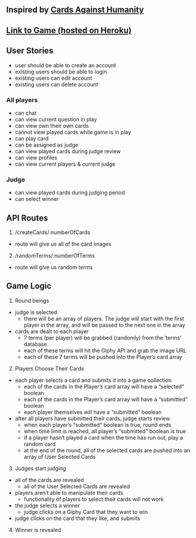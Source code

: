 ## Inspired by [Cards Against Humanity](https://en.wikipedia.org/wiki/Cards_Against_Humanity)

## [Link to Game (hosted on Heroku)](https://secret-stream-8173.herokuapp.com/)
## User Stories
* user should be able to create an account
* existing users should be able to login
* existing users can edit account
* existing users can delete account

### All players
* can chat
* can view current question in play
* can view own their own cards
* cannot view played cards while game is in play
* can play card
* can be assigned as judge
* can view played cards during judge review
* can view profiles
* can view current players & current judge

### Judge
* can view played cards during judging period
* can select winner

## API Routes
1. /createCards/:numberOfCards
  - route will give us all of the card images
2. /randomTerms/:numberOfTerms
  - route will give us random terms

## Game Logic
1. Round beings
- judge is selected
  - there will be an array of players. The judge will start with the first player in the array, and will be passed to the next one in the array
- cards are dealt to each player
  - 7 terms (per player) will be grabbed (randomly) from the ‘terms’ database.
  - each of these terms will hit the Giphy API and grab the image URL
  - each of these 7 terms will be pushed into the Player’s card array
2. Players Choose Their Cards
- each player selects a card and submits it into a game collection
  - each of the cards in the Player’s card array will have a “selected” boolean
  - each of the cards in the Player’s card array will have a “submitted” boolean
  - each player themselves will have a “submitted” boolean
- after all players have submitted their cards, judge starts review
   - when each player’s “submitted” boolean is true, round ends
   - when time limit is reached, all player’s “submitted” boolean is true
   - if a player hasn’t played a card when the time has run out, play a random card
   - at the end of the round, all of the selected cards are pushed into an array of User Selected Cards
3. Judges start judging
- all of the cards are revealed
    - all of the User Selected Cards are revealed
- players aren’t able to manipulate their cards
    - functionality of players to select their cards will not work
- the judge selects a winner
    - judge clicks on a Giphy Card that they want to win
- judge clicks on the card that they like, and submits
4. Winner is revealed
